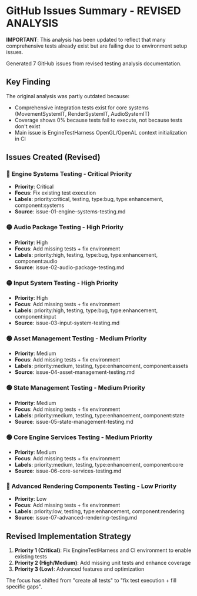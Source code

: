 # GitHub Issues Summary - REVISED ANALYSIS

**IMPORTANT**: This analysis has been updated to reflect that many comprehensive tests already exist but are failing due to environment setup issues.

Generated 7 GitHub issues from revised testing analysis documentation.

## Key Finding
The original analysis was partly outdated because:
- Comprehensive integration tests exist for core systems (MovementSystemIT, RenderSystemIT, AudioSystemIT)
- Coverage shows 0% because tests fail to execute, not because tests don't exist
- Main issue is EngineTestHarness OpenGL/OpenAL context initialization in CI

## Issues Created (Revised)

### 🔴 Engine Systems Testing - Critical Priority
- **Priority**: Critical
- **Focus**: Fix existing test execution
- **Labels**: priority:critical, testing, type:bug, type:enhancement, component:systems
- **Source**: issue-01-engine-systems-testing.md

### 🟡 Audio Package Testing - High Priority
- **Priority**: High
- **Focus**: Add missing tests + fix environment
- **Labels**: priority:high, testing, type:bug, type:enhancement, component:audio
- **Source**: issue-02-audio-package-testing.md

### 🟡 Input System Testing - High Priority
- **Priority**: High
- **Focus**: Add missing tests + fix environment
- **Labels**: priority:high, testing, type:bug, type:enhancement, component:input
- **Source**: issue-03-input-system-testing.md

### 🟢 Asset Management Testing - Medium Priority
- **Priority**: Medium
- **Focus**: Add missing tests + fix environment
- **Labels**: priority:medium, testing, type:enhancement, component:assets
- **Source**: issue-04-asset-management-testing.md

### 🟢 State Management Testing - Medium Priority
- **Priority**: Medium
- **Focus**: Add missing tests + fix environment
- **Labels**: priority:medium, testing, type:enhancement, component:state
- **Source**: issue-05-state-management-testing.md

### 🟢 Core Engine Services Testing - Medium Priority
- **Priority**: Medium
- **Focus**: Add missing tests + fix environment
- **Labels**: priority:medium, testing, type:enhancement, component:core
- **Source**: issue-06-core-services-testing.md

### 🔵 Advanced Rendering Components Testing - Low Priority
- **Priority**: Low
- **Focus**: Add missing tests + fix environment
- **Labels**: priority:low, testing, type:enhancement, component:rendering
- **Source**: issue-07-advanced-rendering-testing.md


## Revised Implementation Strategy

1. **Priority 1 (Critical)**: Fix EngineTestHarness and CI environment to enable existing tests
2. **Priority 2 (High/Medium)**: Add missing unit tests and enhance coverage
3. **Priority 3 (Low)**: Advanced features and optimization

The focus has shifted from "create all tests" to "fix test execution + fill specific gaps".
